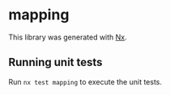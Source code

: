 # mapping

This library was generated with [Nx](https://nx.dev).

## Running unit tests

Run `nx test mapping` to execute the unit tests.
